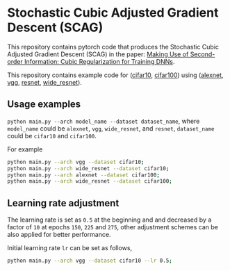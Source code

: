 # Stochastic Cubic Adjusted Gradient Descent (SCAG)

This repository contains pytorch code that produces the  Stochastic Cubic Adjusted Gradient Descent (SCAG) in the paper: [Making Use of Second-order Information: Cubic Regularization for Training DNNs](https://arxiv.org/abs/1712.03950). 

This repository contains example code for ([cifar10](https://www.cs.toronto.edu/~kriz/cifar.html), [cifar100](https://www.cs.toronto.edu/~kriz/cifar.html)) using ([alexnet](https://papers.nips.cc/paper/4824-imagenet-classification-with-deep-convolutional-neural-networks.pdf), [vgg](https://arxiv.org/abs/1409.1556), [resnet](https://arxiv.org/abs/1512.03385), [wide_resnet](https://arxiv.org/abs/1605.07146)).

## Usage examples
`python main.py --arch model_name --dataset dataset_name`, where `model_name` could be `alexnet`, `vgg`, `wide_resnet`, and `resnet`, `dataset_name` could be `cifar10` and `cifar100`.

For example
```bash
python main.py --arch vgg --dataset cifar10;
python main.py --arch wide_resnet --dataset cifar10;
python main.py --arch alexnet --dataset cifar100;
python main.py --arch wide_resnet --dataset cifar100;
```
## Learning rate adjustment
The learning rate is set as `0.5` at the beginning and and decreased by a factor of `10` at epochs `150`, `225` and `275`, other adjustment schemes can be also applied for better performance.

Initial learning rate `lr` can be set as follows,
```bash
python main.py --arch vgg --dataset cifar10 --lr 0.5;
```
